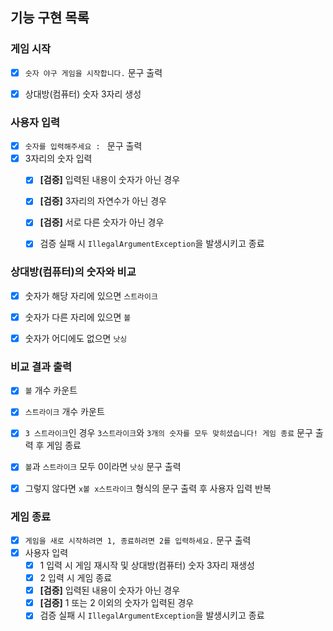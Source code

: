 ## 기능 구현 목록

### 게임 시작
  - [X] `숫자 야구 게임을 시작합니다.` 문구 출력
  - [X] 상대방(컴퓨터) 숫자 3자리 생성


### 사용자 입력
  - [X] `숫자를 입력해주세요 : ` 문구 출력
  - [X] 3자리의 숫자 입력
    - [X] **[검증]** 입력된 내용이 숫자가 아닌 경우
    - [X] **[검증]** 3자리의 자연수가 아닌 경우
    - [X] **[검증]** 서로 다른 숫자가 아닌 경우
    - [X] 검증 실패 시 `IllegalArgumentException`을 발생시키고 종료

    
### 상대방(컴퓨터)의 숫자와 비교
  - [X] 숫자가 해당 자리에 있으면 `스트라이크`
  - [X] 숫자가 다른 자리에 있으면 `볼`
  - [X] 숫자가 어디에도 없으면 `낫싱`


### 비교 결과 출력
  - [X] `볼` 개수 카운트
  - [X] `스트라이크` 개수 카운트
  - [X] `3 스트라이크`인 경우 `3스트라이크`와 `3개의 숫자를 모두 맞히셨습니다! 게임 종료` 문구 출력 후 게임 종료
  - [X] `볼`과 `스트라이크` 모두 0이라면 `낫싱` 문구 출력
  - [X] 그렇지 않다면 `x볼 x스트라이크` 형식의 문구 출력 후 사용자 입력 반복


### 게임 종료
  - [X] `게임을 새로 시작하려면 1, 종료하려면 2를 입력하세요.` 문구 출력
  - [X] 사용자 입력
    - [X] 1 입력 시 게임 재시작 및 상대방(컴퓨터) 숫자 3자리 재생성
    - [X] 2 입력 시 게임 종료
    - [X] **[검증]** 입력된 내용이 숫자가 아닌 경우
    - [X] **[검증]** 1 또는 2 이외의 숫자가 입력된 경우
    - [X] 검증 실패 시 `IllegalArgumentException`을 발생시키고 종료